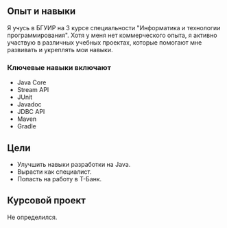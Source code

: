 ## Опыт и навыки

Я учусь в БГУИР на 3 курсе специальности "Информатика и технологии программирования". Хотя у меня нет коммерческого опыта, я активно участвую в различных учебных проектах, которые помогают мне развивать и укреплять мои навыки. 

### Ключевые навыки включают

- Java Core
- Stream API
- JUnit
- Javadoc
- JDBC API
- Maven
- Gradle

## Цели

- Улучшить навыки разработки на Java.
- Вырасти как специалист.
- Попасть на работу в Т-Банк.

## Курсовой проект

 Не определился.
